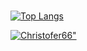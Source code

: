 ###
[![Top Langs](https://github-readme-stats.vercel.app/api/top-langs/?username=Christofer66&layout=compact)](https://github.com/Christofer66)

<p align="left"> <a href="https://github.com/ryo-ma/github-profile-trophy"><img src="https://github-profile-trophy.vercel.app/?username=Christofer66" alt=Christofer66" /></a> </p>


<!--
[![My Awesome Stats](https://awesome-github-stats.azurewebsites.net/user-stats/Christofer66?cardType=github&theme=github-dark&Background=000000&Title=DDDDDD&Ring=DDDDDD)](https://git.io/awesome-stats-card)
-->



